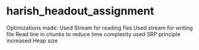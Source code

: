 # harish_headout_assignment
Optimizations made:
Used Stream for reading fies
Used stream for writing file
Read line in chunks to reduce time complexity
used SRP principle
increased Heap size


